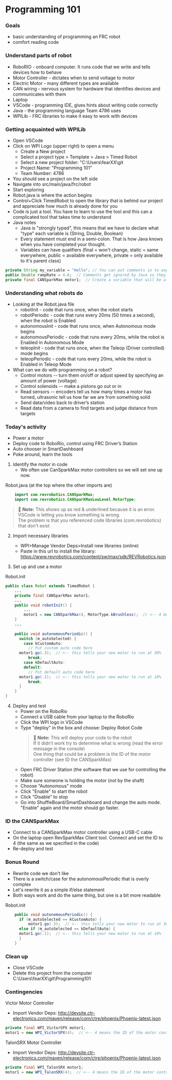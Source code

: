 # Programming 101

### Goals
- basic understanding of programming an FRC robot
- comfort reading code

### Understand parts of robot
- RoboRIO - onboard computer. It runs code that we write and tells devices how to behave
- Motor Controller - dictates when to send voltage to motor
- Electric Motor - many different types are available
- CAN wiring - nervous system for hardware that identifies devices and communicates with them
- Laptop
- VSCode - programming IDE, gives hints about writing code correctly
- Java - the programming language Team 4786 uses
- WPILib - FRC libraries to make it easy to work with devices

### Getting acquainted with WPILib
- Open VSCode
- Click on WPI Logo (upper right) to open a menu
	- Create a New project
	- Select a project type > Template > Java > Timed Robot
	- Select a new project folder: "C:\Users\fearXX\git
	- Project Name: "Programming 101"
	- Team Number: 4786
- You should see a project on the left side
- Navigate into src/main/java/frc/robot
- Start exploring
- Robot.java is where the action begins
- Control+Click TimedRobot to open the library that is behind our project and appreciate how much is already done for you
- Code is just a tool. You have to learn to use the tool and this can a complicated tool that takes time to understand
- Java notes
	- Java is "strongly typed", this means that we have to declare what "type" each variable is (String, Double, Boolean)
	- Every statement must end in a semi-colon. That is how Java knows when you have completed your thought.
	- Variables can have qualifiers (final = won't change, static = same everywhere, public = available everywhere, private = only available to it's parent class) 
```java
private String my_variable = "Hello"; // You can put comments in to explain yourself
public Double rampRate = 4.6;  // Comments get ignored by Java so they don't need semicolons
private final CANSparkMax motor1;  // Create a variable that will be a reference to an electric motor

```

### Understanding what robots do
- Looking at the Robot.java file
	- robotInit - code that runs once, when the robot starts
	- robotPeriodic - code that runs every 20ms (50 times a second), when the robot is Enabled
	- autonomousInit - code that runs once, when Autonomous mode begins
	- autonomousPeriodic - code that runs every 20ms, while the robot is Enabled in Autonomous Mode
	- teleopInit - code that runs once, when the Teleop (Driver controlled) mode begins
	- teleopPeriodic - code that runs every 20ms, while the robot is Enabled in Teleop Mode
- What can we do with programming on a robot?
	- Control motors -- turn them on/off or adjust speed by specifying an amount of power (voltage)
	- Control solenoids -- make a pistons go out or in
	- Read sensors -- encoders tell us how many times a motor has turned, ultrasonic tell us how far we are from something solid
	- Send data/video back to driver’s station
	- Read data from a camera to find targets and judge distance from targets

### Today's activity
- Power a motor
- Deploy code to RoboRio, control using FRC Driver’s Station
- Auto chooser in SmartDashboard
- Poke around, learn the tools

1. Identify the motor in code
	- We often use CanSparkMax motor controllers so we will set one up now.

Robot.java (at the top where the other imports are)
```java
    import com.revrobotics.CANSparkMax;
    import com.revrobotics.CANSparkMaxLowLevel.MotorType;
```

> :memo: **Note:** This shows up as red & underlined because it is an error. VSCode is letting you know something is wrong.<br>
> The problem is that you referenced code libraries (com.revrobotics) that don't exist

2. Import necessary libraries
	- WPI>Manage Vendor Deps>Install new libraries (online)
	- Paste in this url to install the library: https://www.revrobotics.com/content/sw/max/sdk/REVRobotics.json

3. Set up and use a motor

Robot.init
```java
public class Robot extends TimedRobot {
    ...
    private final CANSparkMax motor1;
    ...
    public void robotInit() {
    	...
        motor1 = new CANSparkMax(4, MotorType.kBrushless);  // <-- 4 means the ID of the motor controller
    }
    ...
    
    public void autonomousPeriodic() {
      switch (m_autoSelected) {
        case kCustomAuto:
          // Put custom auto code here
	  motor1.go(.3);  // <-- this tells your new motor to run at 30%
          break;
        case kDefaultAuto:
        default:
          // Put default auto code here
	  motor1.go(.1);  // <-- this tells your new motor to run at 10%
          break;
      }
    }
}
```

4. Deploy and test
	- Power on the RoboRio
	- Connect a USB cable from your laptop to the RoboRio
	- Click the WPI logo in VSCode
	- Type "deploy" in the box and choose: Deploy Robot Code
		> :memo: **Note:** This will deploy your code to the robot<br>
		> If it didn’t work try to determine what is wrong (read the error message in the console)<br>
		> One thing that could be a problem is the ID of the motor controller (see ID the CANSparkMax)<br>
	- Open FRC Driver Station (the software that we use for controlling the robot)
	- Make sure someone is holding the motor (not by the shaft)
	- Choose "Autonomous" mode
	- Click "Enable" to start the robot
	- Click "Disable" to stop
	- Go into ShuffleBoard/SmartDashboard and change the auto mode. "Enable" again and the motor should go faster.

### ID the CANSparkMax
- Connect to a CANSparkMax motor controller using a USB-C cable
- On the laptop open RevSparkMax Client tool. Connect and set the ID to 4 (the same as we specified in the code)
- Re-deploy and test


### Bonus Round
- Rewrite code we don't like
- There is a switch/case for the autonomousPeriodic that is overly complex
- Let's rewrite it as a simple if/else statement
- Both ways work and do the same thing, but one is a bit more readable

Robot.init
```java
    public void autonomousPeriodic() {
      if (m_autoSelected == kCustomAuto) {
          motor1.go(.3);  // <-- this tells your new motor to run at 30%
      else if (m_autoSelected == kDefaultAuto) {
	  motor1.go(.1);  // <-- this tells your new motor to run at 10%
      }
    }
```

### Clean up
- Close VSCode
- Delete this project from the computer C:\Users\fearXX\git\Programming101

### Contingencies

Victor Motor Controller
- Import Vendor Deps: http://devsite.ctr-electronics.com/maven/release/com/ctre/phoenix/Phoenix-latest.json
```java
private final WPI_VictorSPX motor1;
motor1 = new WPI_VictorSPX(4);  // <-- 4 means the ID of the motor controller
```

TalonSRX Motor Controller
- Import Vendor Deps: http://devsite.ctr-electronics.com/maven/release/com/ctre/phoenix/Phoenix-latest.json
```java
private final WPI_TalonSRX motor1;
motor1 = new WPI_TalonSRX(4);  // <-- 4 means the ID of the motor controller
```
